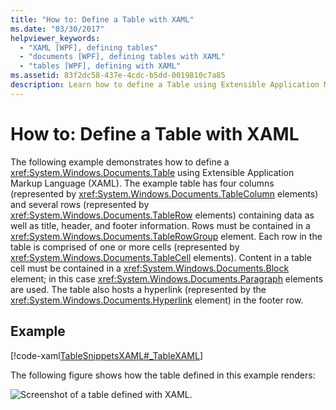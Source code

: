 ```yaml
---
title: "How to: Define a Table with XAML"
ms.date: "03/30/2017"
helpviewer_keywords: 
  - "XAML [WPF], defining tables"
  - "documents [WPF], defining tables with XAML"
  - "tables [WPF], defining with XAML"
ms.assetid: 83f2dc58-437e-4cdc-b5dd-0019810c7a85
description: Learn how to define a Table using Extensible Application Markup Language (XAML), with an example rendering.
---
```

# How to: Define a Table with XAML
The following example demonstrates how to define a <xref:System.Windows.Documents.Table> using Extensible Application Markup Language (XAML).  The example table has four columns (represented by <xref:System.Windows.Documents.TableColumn> elements) and several rows (represented by <xref:System.Windows.Documents.TableRow> elements) containing data as well as title, header, and footer information.  Rows must be contained in a <xref:System.Windows.Documents.TableRowGroup> element.  Each row in the table is comprised of one or more cells (represented by <xref:System.Windows.Documents.TableCell> elements).  Content in a table cell must be contained in a <xref:System.Windows.Documents.Block> element; in this case <xref:System.Windows.Documents.Paragraph> elements are used.  The table also hosts a hyperlink (represented by the <xref:System.Windows.Documents.Hyperlink> element) in the footer row.  
  
## Example  
 [!code-xaml[TableSnippetsXAML#_TableXAML](~/samples/snippets/csharp/VS_Snippets_Wpf/TableSnippetsXAML/CS/Window1.xaml#_tablexaml)]  
  
 The following figure shows how the table defined in this example renders:  
  
 ![Screenshot of a table defined with XAML.](./media/how-to-define-a-table-with-xaml/planetary-information-xaml-table.png)
